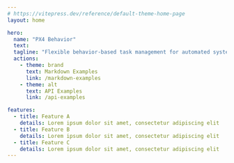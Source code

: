 ```yaml
---
# https://vitepress.dev/reference/default-theme-home-page
layout: home

hero:
  name: "PX4 Behavior"
  text: 
  tagline: "Flexible behavior-based task management for automated systems integrating with PX4"
  actions:
    - theme: brand
      text: Markdown Examples
      link: /markdown-examples
    - theme: alt
      text: API Examples
      link: /api-examples

features:
  - title: Feature A
    details: Lorem ipsum dolor sit amet, consectetur adipiscing elit
  - title: Feature B
    details: Lorem ipsum dolor sit amet, consectetur adipiscing elit
  - title: Feature C
    details: Lorem ipsum dolor sit amet, consectetur adipiscing elit
---
```


